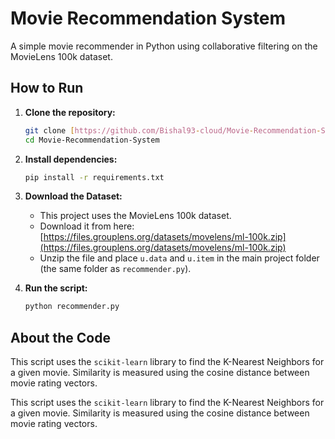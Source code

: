 # Movie Recommendation System

A simple movie recommender in Python using collaborative filtering on the MovieLens 100k dataset.

## How to Run

1.  **Clone the repository:**
    ```bash
    git clone [https://github.com/Bishal93-cloud/Movie-Recommendation-System.git](https://github.com/Bishal93-cloud/Movie-Recommendation-System.git)
    cd Movie-Recommendation-System
    ```

2.  **Install dependencies:**
    ```bash
    pip install -r requirements.txt
    ```

3.  **Download the Dataset:**
    * This project uses the MovieLens 100k dataset.
    * Download it from here: [https://files.grouplens.org/datasets/movelens/ml-100k.zip](https://files.grouplens.org/datasets/movelens/ml-100k.zip)
    * Unzip the file and place `u.data` and `u.item` in the main project folder (the same folder as `recommender.py`).

4.  **Run the script:**
    ```bash
    python recommender.py
    ```

## About the Code

This script uses the `scikit-learn` library to find the K-Nearest Neighbors for a given movie. Similarity is measured using the cosine distance between movie rating vectors.

This script uses the `scikit-learn` library to find the K-Nearest Neighbors for a given movie. Similarity is measured using the cosine distance between movie rating vectors.
